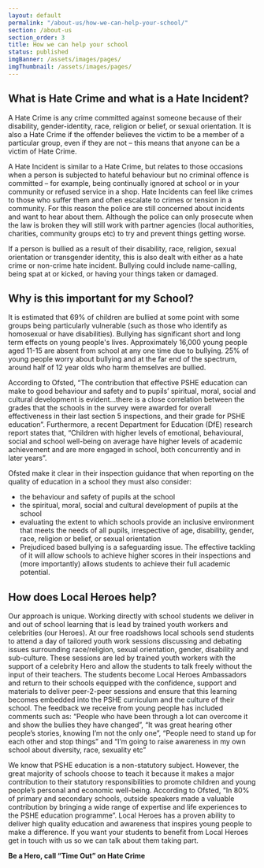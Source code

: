 ```yaml
---
layout: default
permalink: "/about-us/how-we-can-help-your-school/"
section: /about-us
section_order: 3
title: How we can help your school
status: published
imgBanner: /assets/images/pages/
imgThumbnail: /assets/images/pages/
---
```


## What is Hate Crime and what is a Hate Incident?

A Hate Crime is any crime committed against someone because of their disability, gender-identity, race, religion or belief, or sexual orientation. It is also a Hate Crime if the offender believes the victim to be a member of a particular group, even if they are not – this means that anyone can be a victim of Hate Crime.

A Hate Incident is similar to a Hate Crime, but relates to those occasions when a person is subjected to hateful behaviour but no criminal offence is committed – for example, being continually ignored at school or in your community or refused service in  a shop. Hate Incidents can feel like crimes to those who suffer them and often escalate to crimes or tension in a community. For this reason the police are still concerned about incidents and want to hear about them. Although the police can only prosecute when the law is broken they will still work with partner agencies (local authorities, charities, community groups etc) to try and prevent things getting worse.

If a person is bullied as a result of their disability, race, religion, sexual orientation or transgender identity, this is also dealt with either as a hate crime or non-crime hate incident. Bullying could include name-calling, being spat at or kicked, or having your things taken or damaged.

## Why is this important for my School?

It is estimated that 69% of children are bullied at some point with some groups being particularly vulnerable (such as those who identify as homosexual or have disabilities). Bullying has significant short and long term effects on young people's lives. Approximately 16,000 young people aged 11-15 are absent from school at any one time due to bullying. 25% of young people worry about bullying and at the far end of the spectrum, around half of 12 year olds who harm themselves are bullied.

According to Ofsted, “The contribution that effective PSHE education can make to good behaviour and safety and to pupils’ spiritual, moral, social and cultural development is evident...there is a close correlation between the grades that the schools in the survey were awarded for overall effectiveness in their last section 5 inspections, and their grade for PSHE education”. Furthermore, a recent Department for Education (DfE) research report states that, “Children with higher levels of emotional, behavioural, social and school well-being on average have higher levels of academic achievement and are more engaged in school, both concurrently and in later years”.

Ofsted make it clear in their inspection guidance that when reporting on the quality of education in a school they must also consider:

- the behaviour and safety of pupils at the school  
- the spiritual, moral, social and cultural development of pupils at the school
- evaluating the extent to which schools provide an inclusive environment that meets the needs of all pupils, irrespective of age, disability, gender, race, religion or belief, or sexual orientation
- Prejudiced based bullying is a safeguarding issue. The effective tackling of it will allow schools to achieve higher scores in their inspections and (more importantly) allows students to achieve their full academic potential.

## How does Local Heroes help?

Our approach is unique. Working directly with school students we deliver in and out of school learning that is lead by trained youth workers and celebrities (our Heroes). At our free roadshows local schools send students to attend a day of tailored youth work sessions discussing and debating issues surrounding race/religion, sexual orientation, gender, disability and sub-culture. These sessions are led by trained youth workers with the support of a celebrity Hero and allow the students to talk freely without the input of their teachers. The students become Local Heroes Ambassadors and return to their schools equipped with the confidence, support and materials to deliver peer-2-peer sessions and ensure that this learning becomes embedded into the PSHE curriculum and the culture of their school. The feedback we receive from young people has included comments such as:  “People who have been through a lot can overcome it and show the bullies they have changed”, “It was great hearing other people’s stories, knowing I’m not the only one”, “People need to stand up for each other and stop things” and “I’m going to raise awareness in my own school about diversity, race, sexuality etc”

We know that PSHE education is a non-statutory subject. However, the great majority of schools choose to teach it because it makes a major contribution to their statutory responsibilities to promote children and young people’s personal and economic well-being. According to Ofsted, “In 80% of primary and secondary schools, outside speakers made a valuable contribution by bringing a wide range of expertise and life experiences to the PSHE education programme”. Local Heroes has a proven ability to deliver high quality education and awareness that inspires young people to make a difference. If you want your students to benefit from Local Heroes get in touch with us so we can talk about them taking part.

**Be a Hero, call “Time Out” on Hate Crime**
